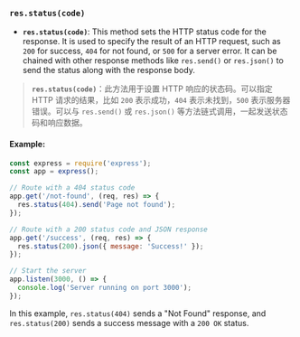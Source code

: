 ### `res.status(code)`

- **`res.status(code)`**: This method sets the HTTP status code for the response. It is used to specify the result of an HTTP request, such as `200` for success, `404` for not found, or `500` for a server error. It can be chained with other response methods like `res.send()` or `res.json()` to send the status along with the response body.

> **`res.status(code)`**：此方法用于设置 HTTP 响应的状态码。可以指定 HTTP 请求的结果，比如 `200` 表示成功，`404` 表示未找到，`500` 表示服务器错误。可以与 `res.send()` 或 `res.json()` 等方法链式调用，一起发送状态码和响应数据。

#### Example:

```js
const express = require('express');
const app = express();

// Route with a 404 status code
app.get('/not-found', (req, res) => {
  res.status(404).send('Page not found');
});

// Route with a 200 status code and JSON response
app.get('/success', (req, res) => {
  res.status(200).json({ message: 'Success!' });
});

// Start the server
app.listen(3000, () => {
  console.log('Server running on port 3000');
});
```

In this example, `res.status(404)` sends a "Not Found" response, and `res.status(200)` sends a success message with a `200 OK` status.